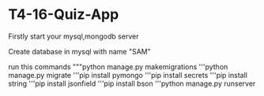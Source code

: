 # T4-16-Quiz-App
Firstly start your mysql,mongodb server

Create database in mysql with name "SAM"

run this commands
"""python manage.py makemigrations
'''python manage.py migrate
'''pip install pymongo
'''pip install secrets
'''pip install string
'''pip install jsonfield
'''pip install bson
'''python manage.py runserver
